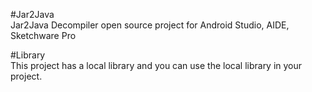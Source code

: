 #Jar2Java
<Br>
Jar2Java Decompiler open source project for Android Studio, AIDE, Sketchware Pro

#Library
<Br>
This project has a local library and you can use the local library in your project.
